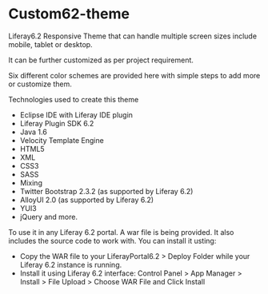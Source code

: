 # Custom62-theme

Liferay6.2 Responsive Theme that can handle multiple screen sizes include mobile, tablet or desktop.

It can be further customized as per project requirement.

Six different color schemes are provided here with simple steps to add more or customize them.

Technologies used to create this theme
- Eclipse IDE with Liferay IDE plugin
- Liferay Plugin SDK 6.2
- Java 1.6
- Velocity Template Engine
- HTML5
- XML
- CSS3
- SASS
- Mixing
- Twitter Bootstrap 2.3.2 (as supported by Liferay 6.2)
- AlloyUI 2.0 (as supported by Liferay 6.2)
- YUI3
- jQuery and more.

To use it in any Liferay 6.2 portal. 
A war file is being provided. It also includes the source code to work with.
You can install it usting:
- Copy the WAR file to your LiferayPortal6.2 > Deploy Folder while your Liferay 6.2 instance is running.
- Install it using Liferay 6.2 interface: Control Panel > App Manager > Install > File Upload > Choose WAR File and Click Install
